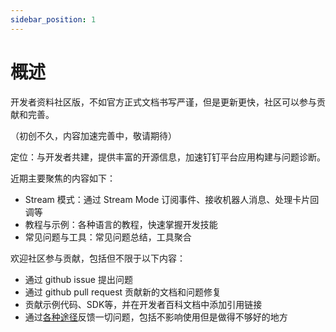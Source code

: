 ```yaml
---
sidebar_position: 1
---
```


# 概述

开发者资料社区版，不如官方正式文档书写严谨，但是更新更快，社区可以参与贡献和完善。

（初创不久，内容加速完善中，敬请期待）

定位：与开发者共建，提供丰富的开源信息，加速钉钉平台应用构建与问题诊断。

近期主要聚焦的内容如下：

* Stream 模式：通过 Stream Mode 订阅事件、接收机器人消息、处理卡片回调等
* 教程与示例：各种语言的教程，快速掌握开发技能
* 常见问题与工具：常见问题总结，工具聚合

欢迎社区参与贡献，包括但不限于以下内容：

* 通过 github issue 提出问题
* 通过 github pull request 贡献新的文档和问题修复
* 贡献示例代码、SDK等，并在开发者百科文档中添加引用链接
* 通过[各种途径](/docs/explore/support)反馈一切问题，包括不影响使用但是做得不够好的地方